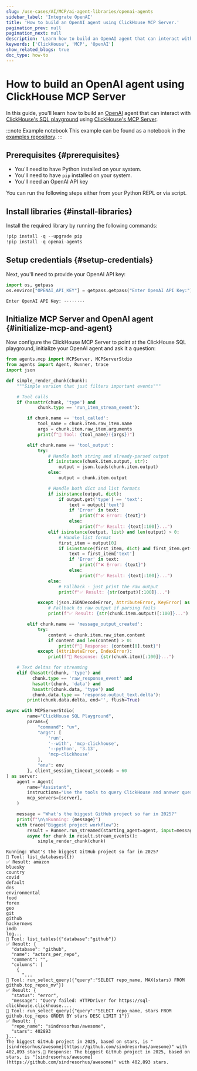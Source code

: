 ```yaml
---
slug: /use-cases/AI/MCP/ai-agent-libraries/openai-agents
sidebar_label: 'Integrate OpenAI'
title: 'How to build an OpenAI agent using ClickHouse MCP Server.'
pagination_prev: null
pagination_next: null
description: 'Learn how to build an OpenAI agent that can interact with ClickHouse MCP Server.'
keywords: ['ClickHouse', 'MCP', 'OpenAI']
show_related_blogs: true
doc_type: how-to
---
```


# How to build an OpenAI agent using ClickHouse MCP Server

In this guide, you'll learn how to build an [OpenAI](https://github.com/openai/openai-agents-python) agent that
can interact with [ClickHouse's SQL playground](https://sql.clickhouse.com/) using [ClickHouse's MCP Server](https://github.com/ClickHouse/mcp-clickhouse).

:::note Example notebook
This example can be found as a notebook in the [examples repository](https://github.com/ClickHouse/examples/blob/main/ai/mcp/openai-agents/openai-agents.ipynb).
:::

## Prerequisites {#prerequisites}
- You'll need to have Python installed on your system.
- You'll need to have `pip` installed on your system.
- You'll need an OpenAI API key

You can run the following steps either from your Python REPL or via script.

<VerticalStepper headerLevel="h2">

## Install libraries {#install-libraries}

Install the required library by running the following commands:

```python
!pip install -q --upgrade pip
!pip install -q openai-agents
```

## Setup credentials {#setup-credentials}

Next, you'll need to provide your OpenAI API key:

```python
import os, getpass
os.environ["OPENAI_API_KEY"] = getpass.getpass("Enter OpenAI API Key:")
```

```response title="Response"
Enter OpenAI API Key: ········
```

## Initialize MCP Server and OpenAI agent {#initialize-mcp-and-agent}

Now configure the ClickHouse MCP Server to point at the ClickHouse SQL playground,
initialize your OpenAI agent and ask it a question:

```python
from agents.mcp import MCPServer, MCPServerStdio
from agents import Agent, Runner, trace
import json

def simple_render_chunk(chunk):
    """Simple version that just filters important events"""

    # Tool calls
    if (hasattr(chunk, 'type') and
            chunk.type == 'run_item_stream_event'):

        if chunk.name == 'tool_called':
            tool_name = chunk.item.raw_item.name
            args = chunk.item.raw_item.arguments
            print(f"🔧 Tool: {tool_name}({args})")

        elif chunk.name == 'tool_output':
            try:
                # Handle both string and already-parsed output
                if isinstance(chunk.item.output, str):
                    output = json.loads(chunk.item.output)
                else:
                    output = chunk.item.output

                # Handle both dict and list formats
                if isinstance(output, dict):
                    if output.get('type') == 'text':
                        text = output['text']
                        if 'Error' in text:
                            print(f"❌ Error: {text}")
                        else:
                            print(f"✅ Result: {text[:100]}...")
                elif isinstance(output, list) and len(output) > 0:
                    # Handle list format
                    first_item = output[0]
                    if isinstance(first_item, dict) and first_item.get('type') == 'text':
                        text = first_item['text']
                        if 'Error' in text:
                            print(f"❌ Error: {text}")
                        else:
                            print(f"✅ Result: {text[:100]}...")
                else:
                    # Fallback - just print the raw output
                    print(f"✅ Result: {str(output)[:100]}...")

            except (json.JSONDecodeError, AttributeError, KeyError) as e:
                # Fallback to raw output if parsing fails
                print(f"✅ Result: {str(chunk.item.output)[:100]}...")

        elif chunk.name == 'message_output_created':
            try:
                content = chunk.item.raw_item.content
                if content and len(content) > 0:
                    print(f"💬 Response: {content[0].text}")
            except (AttributeError, IndexError):
                print(f"💬 Response: {str(chunk.item)[:100]}...")

    # Text deltas for streaming
    elif (hasattr(chunk, 'type') and
          chunk.type == 'raw_response_event' and
          hasattr(chunk, 'data') and
          hasattr(chunk.data, 'type') and
          chunk.data.type == 'response.output_text.delta'):
        print(chunk.data.delta, end='', flush=True)

async with MCPServerStdio(
        name="ClickHouse SQL Playground",
        params={
            "command": "uv",
            "args": [
                'run',
                '--with', 'mcp-clickhouse',
                '--python', '3.13',
                'mcp-clickhouse'
            ],
            "env": env
        }, client_session_timeout_seconds = 60
) as server:
    agent = Agent(
        name="Assistant",
        instructions="Use the tools to query ClickHouse and answer questions based on those files.",
        mcp_servers=[server],
    )

    message = "What's the biggest GitHub project so far in 2025?"
    print(f"\n\nRunning: {message}")
    with trace("Biggest project workflow"):
        result = Runner.run_streamed(starting_agent=agent, input=message, max_turns=20)
        async for chunk in result.stream_events():
            simple_render_chunk(chunk)
```

```response title="Response"
Running: What's the biggest GitHub project so far in 2025?
🔧 Tool: list_databases({})
✅ Result: amazon
bluesky
country
covid
default
dns
environmental
food
forex
geo
git
github
hackernews
imdb
log...
🔧 Tool: list_tables({"database":"github"})
✅ Result: {
  "database": "github",
  "name": "actors_per_repo",
  "comment": "",
  "columns": [
    {
      "...
🔧 Tool: run_select_query({"query":"SELECT repo_name, MAX(stars) FROM github.top_repos_mv"})
✅ Result: {
  "status": "error",
  "message": "Query failed: HTTPDriver for https://sql-clickhouse.clickhouse....
🔧 Tool: run_select_query({"query":"SELECT repo_name, stars FROM github.top_repos ORDER BY stars DESC LIMIT 1"})
✅ Result: {
  "repo_name": "sindresorhus/awesome",
  "stars": 402893
}...
The biggest GitHub project in 2025, based on stars, is "[sindresorhus/awesome](https://github.com/sindresorhus/awesome)" with 402,893 stars.💬 Response: The biggest GitHub project in 2025, based on stars, is "[sindresorhus/awesome](https://github.com/sindresorhus/awesome)" with 402,893 stars.
```

</VerticalStepper>
